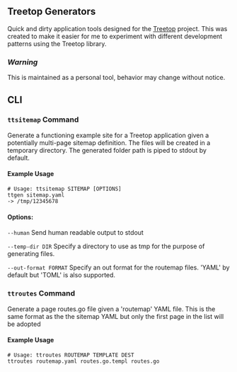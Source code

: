 
## Treetop Generators

Quick and dirty application tools designed for the [Treetop](https://github.com/rur/treetop) project.
This was created to make it easier for me to experiment with different development patterns using the Treetop library.

### _Warning_

This is maintained as a personal tool, behavior may change without notice.

## CLI

### `ttsitemap` Command

Generate a functioning example site for a Treetop application given a potentially multi-page sitemap
definition. The files will be created in a temporary directory. The generated folder path is piped to stdout by default.

#### Example Usage

    # Usage: ttsitemap SITEMAP [OPTIONS]
    ttgen sitemap.yaml
    -> /tmp/12345678


#### Options:

`--human` Send human readable output to stdout

`--temp-dir DIR` Specify a directory to use as tmp for the purpose of generating files.

`--out-format FORMAT` Specify an out format for the routemap files. 'YAML' by default but 'TOML' is also supported.

### `ttroutes` Command

Generate a page routes.go file given a 'routemap' YAML file. This is the same format as the
the sitemap YAML but only the first page in the list will be adopted

#### Example Usage

    # Usage: ttroutes ROUTEMAP TEMPLATE DEST
    ttroutes routemap.yaml routes.go.templ routes.go
